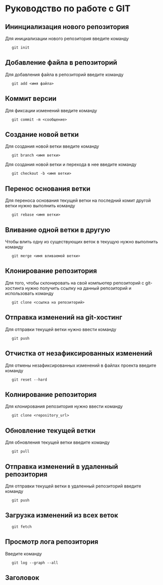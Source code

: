 # Руководство по работе с GIT

## Ининциализация нового репозитория

Для инициализации нового репозитория введите команду 
```
   git init
```

## Добавление файла в репозиторий

Для добавления файла в репозиторий введите команду
```
   git add <имя файла>
```

## Коммит версии

Для фиксации изменений введите команду 
```
   git commit -m <сообщение>
```

## Создание новой ветки

Для создания новой ветки введите команду 
```
   git branch <имя ветки>
```
Для создания новой ветки и перехода в нее введите команду 
```
   git checkout -b <имя ветки>
```

## Перенос основания ветки

Для переноса основания текущей ветки на последний комит другой ветки нужно выполнить команду
```
   git rebase <имя ветки>
```

## Вливание одной ветки в другую

Чтобы влить одну из существующих веток в текущую нужно выполнить команду
```
   git merge <имя вливаемой ветки>
```

## Клонирование репозитория

Для того, чтобы склонировать на свой компьютер репозиторий с git-хостинга нужно получить ссылку на данный репозиторий и использовать команду 

```
   git clone <ссылка на репозиторий>
```

## Отправка изменений на git-хостинг

Для отправки текущей ветки нужно ввести команду 
```
   git push
```

## Отчистка от незафиксированных изменений

Для отмены незафиксированных изменений в файлах проекта введите команду
```
   git reset --hard
```

## Колнирование репозитория

Для клонирования репозитория нужно ввести команду
```
   git clone <repository_url>
```

## Обновление текущей ветки

Для обновления текущей ветки введите команду
```
   git pull
```

## Отправка изменений в удаленный репозитория

Для отправки текущей ветки в удаленный репозиторий введите команду
```
   git push
```

## Загрузка изменений из всех веток

```
   git fetch
```
## Просмотр лога репозитория

Введите команду 
```
   git log --graph --all
```
## Заголовок
